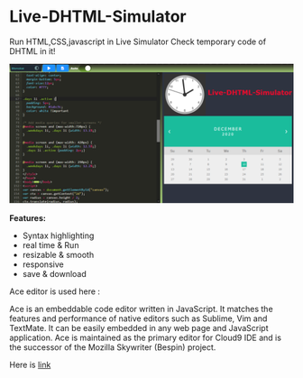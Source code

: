 # Live-DHTML-Simulator
Run HTML,CSS,javascript in Live Simulator Check temporary code of DHTML in it!

![Image of Live-Editor](/image/Live-Editor.PNG)

**Features:**
- Syntax highlighting
- real time & Run
- resizable & smooth
- responsive
- save & download

Ace editor is used here :

Ace is an embeddable code editor written in JavaScript. It matches the features and performance of native editors such as Sublime, Vim and TextMate. It can be easily embedded in any web page and JavaScript application. Ace is maintained as the primary editor for Cloud9 IDE and is the successor of the Mozilla Skywriter (Bespin) project.

Here is [link](https://sidpro-hash.github.io/Live-DHTML-Simulator/)
